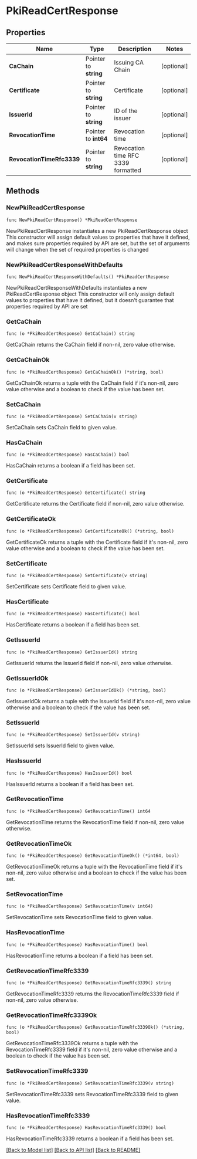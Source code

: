 # PkiReadCertResponse


## Properties

Name | Type | Description | Notes
------------ | ------------- | ------------- | -------------
**CaChain** | Pointer to **string** | Issuing CA Chain | [optional] 
**Certificate** | Pointer to **string** | Certificate | [optional] 
**IssuerId** | Pointer to **string** | ID of the issuer | [optional] 
**RevocationTime** | Pointer to **int64** | Revocation time | [optional] 
**RevocationTimeRfc3339** | Pointer to **string** | Revocation time RFC 3339 formatted | [optional] 



## Methods


### NewPkiReadCertResponse

`func NewPkiReadCertResponse() *PkiReadCertResponse`

NewPkiReadCertResponse instantiates a new PkiReadCertResponse object
This constructor will assign default values to properties that have it defined,
and makes sure properties required by API are set, but the set of arguments
will change when the set of required properties is changed

### NewPkiReadCertResponseWithDefaults

`func NewPkiReadCertResponseWithDefaults() *PkiReadCertResponse`

NewPkiReadCertResponseWithDefaults instantiates a new PkiReadCertResponse object
This constructor will only assign default values to properties that have it defined,
but it doesn't guarantee that properties required by API are set


### GetCaChain

`func (o *PkiReadCertResponse) GetCaChain() string`

GetCaChain returns the CaChain field if non-nil, zero value otherwise.

### GetCaChainOk

`func (o *PkiReadCertResponse) GetCaChainOk() (*string, bool)`

GetCaChainOk returns a tuple with the CaChain field if it's non-nil, zero value otherwise
and a boolean to check if the value has been set.

### SetCaChain

`func (o *PkiReadCertResponse) SetCaChain(v string)`

SetCaChain sets CaChain field to given value.


### HasCaChain

`func (o *PkiReadCertResponse) HasCaChain() bool`

HasCaChain returns a boolean if a field has been set.




### GetCertificate

`func (o *PkiReadCertResponse) GetCertificate() string`

GetCertificate returns the Certificate field if non-nil, zero value otherwise.

### GetCertificateOk

`func (o *PkiReadCertResponse) GetCertificateOk() (*string, bool)`

GetCertificateOk returns a tuple with the Certificate field if it's non-nil, zero value otherwise
and a boolean to check if the value has been set.

### SetCertificate

`func (o *PkiReadCertResponse) SetCertificate(v string)`

SetCertificate sets Certificate field to given value.


### HasCertificate

`func (o *PkiReadCertResponse) HasCertificate() bool`

HasCertificate returns a boolean if a field has been set.




### GetIssuerId

`func (o *PkiReadCertResponse) GetIssuerId() string`

GetIssuerId returns the IssuerId field if non-nil, zero value otherwise.

### GetIssuerIdOk

`func (o *PkiReadCertResponse) GetIssuerIdOk() (*string, bool)`

GetIssuerIdOk returns a tuple with the IssuerId field if it's non-nil, zero value otherwise
and a boolean to check if the value has been set.

### SetIssuerId

`func (o *PkiReadCertResponse) SetIssuerId(v string)`

SetIssuerId sets IssuerId field to given value.


### HasIssuerId

`func (o *PkiReadCertResponse) HasIssuerId() bool`

HasIssuerId returns a boolean if a field has been set.




### GetRevocationTime

`func (o *PkiReadCertResponse) GetRevocationTime() int64`

GetRevocationTime returns the RevocationTime field if non-nil, zero value otherwise.

### GetRevocationTimeOk

`func (o *PkiReadCertResponse) GetRevocationTimeOk() (*int64, bool)`

GetRevocationTimeOk returns a tuple with the RevocationTime field if it's non-nil, zero value otherwise
and a boolean to check if the value has been set.

### SetRevocationTime

`func (o *PkiReadCertResponse) SetRevocationTime(v int64)`

SetRevocationTime sets RevocationTime field to given value.


### HasRevocationTime

`func (o *PkiReadCertResponse) HasRevocationTime() bool`

HasRevocationTime returns a boolean if a field has been set.




### GetRevocationTimeRfc3339

`func (o *PkiReadCertResponse) GetRevocationTimeRfc3339() string`

GetRevocationTimeRfc3339 returns the RevocationTimeRfc3339 field if non-nil, zero value otherwise.

### GetRevocationTimeRfc3339Ok

`func (o *PkiReadCertResponse) GetRevocationTimeRfc3339Ok() (*string, bool)`

GetRevocationTimeRfc3339Ok returns a tuple with the RevocationTimeRfc3339 field if it's non-nil, zero value otherwise
and a boolean to check if the value has been set.

### SetRevocationTimeRfc3339

`func (o *PkiReadCertResponse) SetRevocationTimeRfc3339(v string)`

SetRevocationTimeRfc3339 sets RevocationTimeRfc3339 field to given value.


### HasRevocationTimeRfc3339

`func (o *PkiReadCertResponse) HasRevocationTimeRfc3339() bool`

HasRevocationTimeRfc3339 returns a boolean if a field has been set.









[[Back to Model list]](../README.md#documentation-for-models) [[Back to API list]](../README.md#documentation-for-api-endpoints) [[Back to README]](../README.md)


